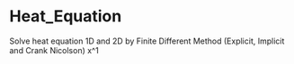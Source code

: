 # Heat_Equation
Solve heat equation 1D and 2D by Finite Different Method  (Explicit, Implicit and Crank Nicolson)
x^1
